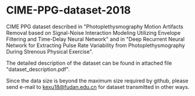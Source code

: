 # CIME-PPG-dataset-2018
CIME PPG dataset described in "Photoplethysmography Motion Artifacts Removal based on Signal-Noise Interaction Modeling Utilizing Envelope Filtering and Time-Delay Neural Network" and in "Deep Recurrent Neural Network for Extracting Pulse Rate Variability from Photoplethysmography During Strenous Physical Exercise".

The detailed description of the dataset can be found in attached file "dataset_description.pdf".

Since the data size is beyond the maximum size required by github, please send e-mail to kexu18@fudan.edu.cn for dataset transmitted in other ways.
